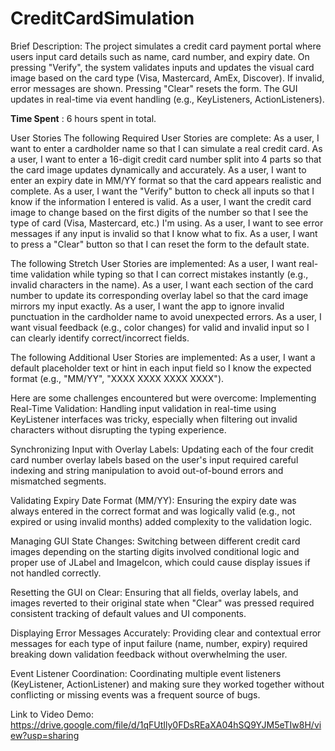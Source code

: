 # CreditCardSimulation
Brief Description: The project simulates a credit card payment portal where users input card details such as name, card number, and expiry date. On pressing "Verify", the system validates inputs and updates the visual card image based on the card type (Visa, Mastercard, AmEx, Discover). If invalid, error messages are shown. Pressing "Clear" resets the form. The GUI updates in real-time via event handling (e.g., KeyListeners, ActionListeners).

**Time Spent** : 6 hours spent in total.

User Stories
The following Required User Stories are complete:
As a user, I want to enter a cardholder name so that I can simulate a real credit card.
As a user, I want to enter a 16-digit credit card number split into 4 parts so that the card image updates dynamically and accurately.
As a user, I want to enter an expiry date in MM/YY format so that the card appears realistic and complete.
As a user, I want the "Verify" button to check all inputs so that I know if the information I entered is valid.
As a user, I want the credit card image to change based on the first digits of the number so that I see the type of card (Visa, Mastercard, etc.) I'm using.
As a user, I want to see error messages if any input is invalid so that I know what to fix.
As a user, I want to press a "Clear" button so that I can reset the form to the default state.

The following Stretch User Stories are implemented:
As a user, I want real-time validation while typing so that I can correct mistakes instantly (e.g., invalid characters in the name).
As a user, I want each section of the card number to update its corresponding overlay label so that the card image mirrors my input exactly.
As a user, I want the app to ignore invalid punctuation in the cardholder name to avoid unexpected errors.
As a user, I want visual feedback (e.g., color changes) for valid and invalid input so I can clearly identify correct/incorrect fields.

The following Additional User Stories are implemented:
As a user, I want a default placeholder text or hint in each input field so I know the expected format (e.g., "MM/YY", "XXXX XXXX XXXX XXXX").

Here are some challenges encountered but were overcome:
Implementing Real-Time Validation:
Handling input validation in real-time using KeyListener interfaces was tricky, especially when filtering out invalid characters without disrupting the typing experience.

Synchronizing Input with Overlay Labels:
Updating each of the four credit card number overlay labels based on the user's input required careful indexing and string manipulation to avoid out-of-bound errors and mismatched segments.

Validating Expiry Date Format (MM/YY):
Ensuring the expiry date was always entered in the correct format and was logically valid (e.g., not expired or using invalid months) added complexity to the validation logic.

Managing GUI State Changes:
Switching between different credit card images depending on the starting digits involved conditional logic and proper use of JLabel and ImageIcon, which could cause display issues if not handled correctly.

Resetting the GUI on Clear:
Ensuring that all fields, overlay labels, and images reverted to their original state when "Clear" was pressed required consistent tracking of default values and UI components.

Displaying Error Messages Accurately:
Providing clear and contextual error messages for each type of input failure (name, number, expiry) required breaking down validation feedback without overwhelming the user.

Event Listener Coordination:
Coordinating multiple event listeners (KeyListener, ActionListener) and making sure they worked together without conflicting or missing events was a frequent source of bugs.

Link to Video Demo: https://drive.google.com/file/d/1qFUtIly0FDsREaXA04hSQ9YJM5eTIw8H/view?usp=sharing

